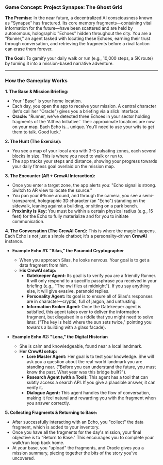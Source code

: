 ### Game Concept: **Project Synapse: The Ghost Grid**

**The Premise:**
In the near future, a decentralized AI consciousness known as "Synapse" has fractured. Its core memory fragments—containing vital information for the future—have been scattered and are held by autonomous, holographic "Echoes" hidden throughout the city. You are a "Runner," an agent tasked with locating these Echoes, earning their trust through conversation, and retrieving the fragments before a rival faction can erase them forever.

**The Goal:**
To gamify your daily walk or run (e.g., 10,000 steps, a 5K route) by turning it into a mission-based narrative adventure.

---

### How the Gameplay Works

**1. The Base & Mission Briefing:**
* Your "Base" is your home location.
* Each day, you open the app to receive your mission. A central character (let's call her "Oracle") gives you a briefing via a slick interface.
* **Oracle:** "Runner, we've detected three Echoes in your sector holding fragments of the 'Althea Initiative.' Their approximate locations are now on your map. Each Echo is… unique. You'll need to use your wits to get them to talk. Good luck."

**2. The Hunt (The Exercise):**
* You see a map of your local area with 3-5 pulsating zones, each several blocks in size. This is where you need to walk or run to.
* The app tracks your steps and distance, showing your progress towards your daily fitness goal overlaid on the mission map.

**3. The Encounter (AR + CrewAI Interaction):**
* Once you enter a target zone, the app alerts you: "Echo signal is strong. Switch to AR view to locate the source."
* You pan your iPhone around, and through the camera, you see a semi-transparent, holographic 3D character (an "Echo") standing on the sidewalk, leaning against a building, or sitting on a park bench.
* **Proximity is Key:** You must be within a certain physical radius (e.g., 15 feet) for the Echo to fully materialize and for you to initiate communication.

**4. The Conversation (The CrewAI Core):**
This is where the magic happens. Each Echo is not just a simple chatbot; it's a personality-driven **CrewAI** instance.

* **Example Echo #1: "Silas," the Paranoid Cryptographer**
    * When you approach Silas, he looks nervous. Your goal is to get a data fragment from him.
    * **His CrewAI setup:**
        * **Gatekeeper Agent:** Its goal is to verify you are a friendly Runner. It will only respond to a specific passphrase you received in your briefing (e.g., "The owl flies at midnight"). If you say anything else, it will give evasive, paranoid replies.
        * **Personality Agent:** Its goal is to ensure all of Silas's responses are in character—cryptic, full of jargon, and untrusting.
        * **Information Broker Agent:** Once the Gatekeeper agent is satisfied, this agent takes over to deliver the information fragment, but disguised in a riddle that you might need to solve later. ("The key is held where the sun sets twice," pointing you towards a building with a glass facade).

* **Example Echo #2: "Lena," the Digital Historian**
    * She is calm and knowledgeable, found near a local landmark.
    * **Her CrewAI setup:**
        * **Lore Master Agent:** Her goal is to test your knowledge. She will ask you a question about the real-world landmark you are standing near. ("Before you can understand the future, you must know the past. What year was this bridge built?").
        * **Research Agent (with a Tool):** This agent has a tool that can subtly access a search API. If you give a plausible answer, it can verify it.
        * **Dialogue Agent:** This agent handles the flow of conversation, making it feel natural and rewarding you with the fragment when you answer correctly.

**5. Collecting Fragments & Returning to Base:**
* After successfully interacting with an Echo, you "collect" the data fragment, which is added to your inventory.
* Once you have all the fragments for the day's mission, your final objective is to "Return to Base." This encourages you to complete your walk/run loop back home.
* At your base, you "upload" the fragments, and Oracle gives you a mission summary, piecing together the bits of the story you've uncovered.
